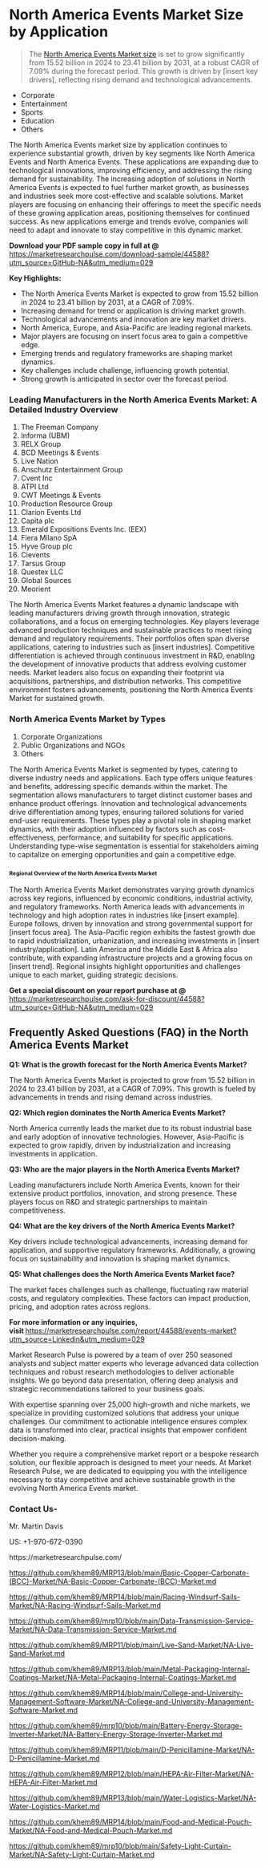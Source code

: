 <h1>North America Events Market&nbsp;Size by Application</h1><blockquote><p>The <a href="https://marketresearchpulse.com/download-sample/44588?utm_source=GitHub-NA&amp;utm_medium=029">North America Events Market size</a> is set to grow significantly from 15.52 billion in 2024 to 23.41 billion by 2031, at a robust CAGR of 7.09% during the forecast period. This growth is driven by [insert key drivers], reflecting rising demand and technological advancements.</p></blockquote><ul><li>Corporate<li> Entertainment<li> Sports<li> Education<li> Others</li></ul><p>The North America Events market size by application continues to experience substantial growth, driven by key segments like North America Events and North America Events. These applications are expanding due to technological innovations, improving efficiency, and addressing the rising demand for sustainability. The increasing adoption of solutions in North America Events is expected to fuel further market growth, as businesses and industries seek more cost-effective and scalable solutions. Market players are focusing on enhancing their offerings to meet the specific needs of these growing application areas, positioning themselves for continued success. As new applications emerge and trends evolve, companies will need to adapt and innovate to stay competitive in this dynamic market.</p><p><strong>Download your PDF sample copy in full at @ </strong><a href="https://marketresearchpulse.com/download-sample/44588?utm_source=GitHub-NA&amp;utm_medium=029">https://marketresearchpulse.com/download-sample/44588?utm_source=GitHub-NA&amp;utm_medium=029</a></p><p><strong>Key Highlights: </strong></p><ul><li>The North America Events Market is expected to grow from 15.52 billion in 2024 to 23.41 billion by 2031, at a CAGR of 7.09%.</li><li>Increasing demand for trend or application is driving market growth.</li><li>Technological advancements and innovation are key market drivers.</li><li>North America, Europe, and Asia-Pacific are leading regional markets.</li><li>Major players are focusing on insert focus area to gain a competitive edge.</li><li>Emerging trends and regulatory frameworks are shaping market dynamics.</li><li>Key challenges include challenge, influencing growth potential.</li><li>Strong growth is anticipated in sector over the forecast period.</li></ul><h3>Leading Manufacturers in the North America Events Market: A Detailed Industry Overview</h3><ol><li>The Freeman Company</li><li>Informa (UBM)</li><li>RELX Group</li><li>BCD Meetings & Events</li><li>Live Nation</li><li>Anschutz Entertainment Group</li><li>Cvent Inc</li><li>ATPI Ltd</li><li>CWT Meetings & Events</li><li>Production Resource Group</li><li>Clarion Events Ltd</li><li>Capita plc</li><li>Emerald Expositions Events Inc. (EEX)</li><li>Fiera Milano SpA</li><li>Hyve Group plc</li><li>Cievents</li><li>Tarsus Group</li><li>Questex LLC</li><li>Global Sources</li><li>Meorient</li></ol><div class="flex max-w-full flex-col flex-grow"><div class="min-h-8 text-message flex w-full flex-col items-end gap-2 whitespace-normal break-words [.text-message+&amp;]:mt-5" dir="auto" data-message-author-role="assistant" data-message-id="fd8432e4-4910-450d-b182-61b7bfb0a01f" data-message-model-slug="gpt-4o"><div class="flex w-full flex-col gap-1 empty:hidden first:pt-[3px]"><div class="markdown prose w-full break-words dark:prose-invert light"><p>The North America Events Market features a dynamic landscape with leading manufacturers driving growth through innovation, strategic collaborations, and a focus on emerging technologies. Key players leverage advanced production techniques and sustainable practices to meet rising demand and regulatory requirements. Their portfolios often span diverse applications, catering to industries such as [insert industries]. Competitive differentiation is achieved through continuous investment in R&amp;D, enabling the development of innovative products that address evolving customer needs. Market leaders also focus on expanding their footprint via acquisitions, partnerships, and distribution networks. This competitive environment fosters advancements, positioning the North America Events Market for sustained growth.</p></div></div></div></div><h3>North America Events Market by Types</h3><ol><li>Corporate Organizations<li> Public Organizations and NGOs<li> Others</li></ol><div class="flex max-w-full flex-col flex-grow"><div class="min-h-8 text-message flex w-full flex-col items-end gap-2 whitespace-normal break-words [.text-message+&amp;]:mt-5" dir="auto" data-message-author-role="assistant" data-message-id="084470be-0bb7-4664-bddf-5156b4f41249" data-message-model-slug="gpt-4o-mini"><div class="flex w-full flex-col gap-1 empty:hidden first:pt-[3px]"><div class="markdown prose w-full break-words dark:prose-invert light"><p>The North America Events Market is segmented by types, catering to diverse industry needs and applications. Each type offers unique features and benefits, addressing specific demands within the market. The segmentation allows manufacturers to target distinct customer bases and enhance product offerings. Innovation and technological advancements drive differentiation among types, ensuring tailored solutions for varied end-user requirements. These types play a pivotal role in shaping market dynamics, with their adoption influenced by factors such as cost-effectiveness, performance, and suitability for specific applications. Understanding type-wise segmentation is essential for stakeholders aiming to capitalize on emerging opportunities and gain a competitive edge.</p></div></div></div></div><h3><span style="font-size: 11px;">Regional Overview of the North America Events Market</span></h3><div class="flex max-w-full flex-col flex-grow"><div class="min-h-8 text-message flex w-full flex-col items-end gap-2 whitespace-normal break-words [.text-message+&amp;]:mt-5" dir="auto" data-message-author-role="assistant" data-message-id="e9038762-ce64-4e30-91c9-9bd413514231" data-message-model-slug="gpt-4o-mini"><div class="flex w-full flex-col gap-1 empty:hidden first:pt-[3px]"><div class="markdown prose w-full break-words dark:prose-invert light"><p>The North America Events Market demonstrates varying growth dynamics across key regions, influenced by economic conditions, industrial activity, and regulatory frameworks. North America leads with advancements in technology and high adoption rates in industries like [insert example]. Europe follows, driven by innovation and strong governmental support for [insert focus area]. The Asia-Pacific region exhibits the fastest growth due to rapid industrialization, urbanization, and increasing investments in [insert industry/application]. Latin America and the Middle East &amp; Africa also contribute, with expanding infrastructure projects and a growing focus on [insert trend]. Regional insights highlight opportunities and challenges unique to each market, guiding strategic decisions.</p></div></div></div></div><p><strong>Get a special discount on your report purchase at @ </strong><a href="https://marketresearchpulse.com/ask-for-discount/44588?utm_source=GitHub-NA&amp;utm_medium=029">https://marketresearchpulse.com/ask-for-discount/44588?utm_source=GitHub-NA&amp;utm_medium=029</a></p><h2>Frequently Asked Questions (FAQ) in the North America Events Market</h2><p><strong>Q1: What is the growth forecast for the North America Events Market?</strong></p><p>The North America Events Market is projected to grow from 15.52 billion in 2024 to 23.41 billion by 2031, at a CAGR of 7.09%. This growth is fueled by advancements in trends and rising demand across industries.</p><p><strong>Q2: Which region dominates the North America Events Market?</strong></p><p>North America currently leads the market due to its robust industrial base and early adoption of innovative technologies. However, Asia-Pacific is expected to grow rapidly, driven by industrialization and increasing investments in application.</p><p><strong>Q3: Who are the major players in the North America Events Market?</strong></p><p>Leading manufacturers include North America Events, known for their extensive product portfolios, innovation, and strong presence. These players focus on R&amp;D and strategic partnerships to maintain competitiveness.</p><p><strong>Q4: What are the key drivers of the North America Events Market?</strong></p><p>Key drivers include technological advancements, increasing demand for application, and supportive regulatory frameworks. Additionally, a growing focus on sustainability and innovation is shaping market dynamics.</p><p><strong>Q5: What challenges does the North America Events Market face?</strong></p><p>The market faces challenges such as challenge, fluctuating raw material costs, and regulatory complexities. These factors can impact production, pricing, and adoption rates across regions.</p><p><strong>For more information or any inquiries, visit&nbsp;</strong><a href="https://marketresearchpulse.com/report/44588/events-market?utm_source=Linkedin&utm_medium=029">https://marketresearchpulse.com/report/44588/events-market?utm_source=Linkedin&utm_medium=029</a></p><p>Market Research Pulse is powered by a team of over 250 seasoned analysts and subject matter experts who leverage advanced data collection techniques and robust research methodologies to deliver actionable insights. We go beyond data presentation, offering deep analysis and strategic recommendations tailored to your business goals.</p><p>With expertise spanning over 25,000 high-growth and niche markets, we specialize in providing customized solutions that address your unique challenges. Our commitment to actionable intelligence ensures complex data is transformed into clear, practical insights that empower confident decision-making.</p><p>Whether you require a comprehensive market report or a bespoke research solution, our flexible approach is designed to meet your needs. At Market Research Pulse, we are dedicated to equipping you with the intelligence necessary to stay competitive and achieve sustainable growth in the evolving North America Events market.</p><h3><strong>Contact Us-</strong></h3><p>Mr. Martin Davis</p><p>US: +1-970-672-0390</p><p>https://marketresearchpulse.com/</p><p><a href="https://github.com/khem89/MRP13/blob/main/Basic-Copper-Carbonate-(BCC)-Market/NA-Basic-Copper-Carbonate-(BCC)-Market.md">https://github.com/khem89/MRP13/blob/main/Basic-Copper-Carbonate-(BCC)-Market/NA-Basic-Copper-Carbonate-(BCC)-Market.md</a></p><p><a href="https://github.com/khem89/MRP14/blob/main/Racing-Windsurf-Sails-Market/NA-Racing-Windsurf-Sails-Market.md">https://github.com/khem89/MRP14/blob/main/Racing-Windsurf-Sails-Market/NA-Racing-Windsurf-Sails-Market.md</a></p><p><a href="https://github.com/khem89/mrp10/blob/main/Data-Transmission-Service-Market/NA-Data-Transmission-Service-Market.md">https://github.com/khem89/mrp10/blob/main/Data-Transmission-Service-Market/NA-Data-Transmission-Service-Market.md</a></p><p><a href="https://github.com/khem89/MRP11/blob/main/Live-Sand-Market/NA-Live-Sand-Market.md">https://github.com/khem89/MRP11/blob/main/Live-Sand-Market/NA-Live-Sand-Market.md</a></p><p><a href="https://github.com/khem89/MRP13/blob/main/Metal-Packaging-Internal-Coatings-Market/NA-Metal-Packaging-Internal-Coatings-Market.md">https://github.com/khem89/MRP13/blob/main/Metal-Packaging-Internal-Coatings-Market/NA-Metal-Packaging-Internal-Coatings-Market.md</a></p><p><a href="https://github.com/khem89/MRP14/blob/main/College-and-University-Management-Software-Market/NA-College-and-University-Management-Software-Market.md">https://github.com/khem89/MRP14/blob/main/College-and-University-Management-Software-Market/NA-College-and-University-Management-Software-Market.md</a></p><p><a href="https://github.com/khem89/mrp10/blob/main/Battery-Energy-Storage-Inverter-Market/NA-Battery-Energy-Storage-Inverter-Market.md">https://github.com/khem89/mrp10/blob/main/Battery-Energy-Storage-Inverter-Market/NA-Battery-Energy-Storage-Inverter-Market.md</a></p><p><a href="https://github.com/khem89/MRP11/blob/main/D-Penicillamine-Market/NA-D-Penicillamine-Market.md">https://github.com/khem89/MRP11/blob/main/D-Penicillamine-Market/NA-D-Penicillamine-Market.md</a></p><p><a href="https://github.com/khem89/MRP12/blob/main/HEPA-Air-Filter-Market/NA-HEPA-Air-Filter-Market.md">https://github.com/khem89/MRP12/blob/main/HEPA-Air-Filter-Market/NA-HEPA-Air-Filter-Market.md</a></p><p><a href="https://github.com/khem89/MRP13/blob/main/Water-Logistics-Market/NA-Water-Logistics-Market.md">https://github.com/khem89/MRP13/blob/main/Water-Logistics-Market/NA-Water-Logistics-Market.md</a></p><p><a href="https://github.com/khem89/MRP14/blob/main/Food-and-Medical-Pouch-Market/NA-Food-and-Medical-Pouch-Market.md">https://github.com/khem89/MRP14/blob/main/Food-and-Medical-Pouch-Market/NA-Food-and-Medical-Pouch-Market.md</a></p><p><a href="https://github.com/khem89/mrp10/blob/main/Safety-Light-Curtain-Market/NA-Safety-Light-Curtain-Market.md">https://github.com/khem89/mrp10/blob/main/Safety-Light-Curtain-Market/NA-Safety-Light-Curtain-Market.md</a></p>
